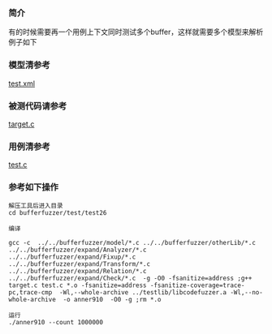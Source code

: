 ### 简介
有的时候需要再一个用例上下文同时测试多个buffer，这样就需要多个模型来解析    
例子如下   

### 模型清参考  
[test.xml](../../test/test26/test.xml)

### 被测代码请参考  

[target.c](../../test/test26/target.c)


### 用例清参考  
[test.c](../../test/test26/test.c)

 
### 参考如下操作

```
解压工具后进入目录
cd bufferfuzzer/test/test26

编译

gcc -c  ../../bufferfuzzer/model/*.c ../../bufferfuzzer/otherLib/*.c ../../bufferfuzzer/expand/Analyzer/*.c  ../../bufferfuzzer/expand/Fixup/*.c  ../../bufferfuzzer/expand/Transform/*.c ../../bufferfuzzer/expand/Relation/*.c  ../../bufferfuzzer/expand/Check/*.c  -g -O0 -fsanitize=address ;g++ target.c test.c *.o -fsanitize=address -fsanitize-coverage=trace-pc,trace-cmp  -Wl,--whole-archive ../testlib/libcodefuzzer.a -Wl,--no-whole-archive  -o anner910  -O0 -g ;rm *.o

运行
./anner910 --count 1000000
```
